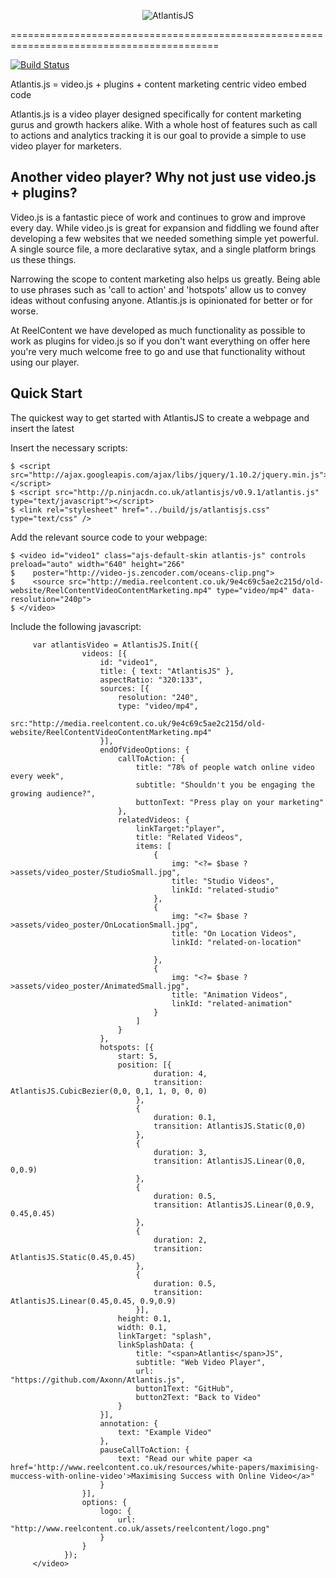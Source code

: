 <p align="center">
  <img src="http://p.ninjacdn.co.uk/test/atlantisjs/v0.9.1/atlantisLogo.png" alt="AtlantisJS"/>
</p>

==========================================================================================

[![Build Status](https://travis-ci.org/Axonn/Atlantis.js.png?branch=master)](https://travis-ci.org/Axonn/Atlantis.js)

Atlantis.js = video.js + plugins + content marketing centric video embed code

Atlantis.js is a video player designed specifically for content marketing gurus and growth hackers alike. With a whole host of features such as call to actions and analytics tracking it is our goal to provide a simple to use video player for marketers.

Another video player? Why not just use video.js + plugins?
----------------------------------------------------------

Video.js is a fantastic piece of work and continues to grow and improve every day. While video.js is great for expansion and fiddling we found after developing a few websites that we needed something simple yet powerful. A single source file, a more declarative sytax, and a single platform brings us these things.

Narrowing the scope to content marketing also helps us greatly. Being able to use phrases such as 'call to action' and 'hotspots' allow us to convey ideas without confusing anyone. Atlantis.js is opinionated for better or for worse.

At ReelContent we have developed as much functionality as possible to work as plugins for video.js so if you don't want everything on offer here you're very much welcome free to go and use that functionality without using our player.

## Quick Start

 The quickest way to get started with AtlantisJS to create a webpage and insert the latest

 Insert the necessary scripts:

	$ <script src="http://ajax.googleapis.com/ajax/libs/jquery/1.10.2/jquery.min.js"></script>
    $ <script src="http://p.ninjacdn.co.uk/atlantisjs/v0.9.1/atlantis.js" type="text/javascript"></script>
    $ <link rel="stylesheet" href="../build/js/atlantisjs.css" type="text/css" />

 Add the relevant source code to your webpage:

    $ <video id="video1" class="ajs-default-skin atlantis-js" controls preload="auto" width="640" height="266"
    $    poster="http://video-js.zencoder.com/oceans-clip.png"> 	
    $    <source src="http://media.reelcontent.co.uk/9e4c69c5ae2c215d/old-website/ReelContentVideoContentMarketing.mp4" type="video/mp4" data-resolution="240p">
    $ </video>
	
 Include the following javascript:

```
     var atlantisVideo = AtlantisJS.Init({
				videos: [{
					id: "video1",
					title: { text: "AtlantisJS" },
					aspectRatio: "320:133",
					sources: [{
						resolution: "240", 
						type: "video/mp4", 
						src:"http://media.reelcontent.co.uk/9e4c69c5ae2c215d/old-website/ReelContentVideoContentMarketing.mp4"
					}],
					endOfVideoOptions: {
						callToAction: {
							title: "78% of people watch online video every week",
							subtitle: "Shouldn't you be engaging the growing audience?",
							buttonText: "Press play on your marketing"
						},
						relatedVideos: {
							linkTarget:"player",
							title: "Related Videos",
							items: [
								{	
									img: "<?= $base ?>assets/video_poster/StudioSmall.jpg", 
									title: "Studio Videos",
									linkId: "related-studio"
								},
								{	
									img: "<?= $base ?>assets/video_poster/OnLocationSmall.jpg", 
									title: "On Location Videos",
									linkId: "related-on-location"
									
								},
								{	
									img: "<?= $base ?>assets/video_poster/AnimatedSmall.jpg", 
									title: "Animation Videos",
									linkId: "related-animation"
								}
							]
						}
					},
					hotspots: [{
						start: 5,
						position: [{
								duration: 4,
								transition: AtlantisJS.CubicBezier(0,0, 0,1, 1, 0, 0, 0)
							},
							{
								duration: 0.1,
								transition: AtlantisJS.Static(0,0)
							},
							{
								duration: 3,
								transition: AtlantisJS.Linear(0,0, 0,0.9)
							},
							{
								duration: 0.5,
								transition: AtlantisJS.Linear(0,0.9, 0.45,0.45)
							},
							{
								duration: 2,
								transition: AtlantisJS.Static(0.45,0.45)
							},
							{
								duration: 0.5,
								transition: AtlantisJS.Linear(0.45,0.45, 0.9,0.9)
							}],
						height: 0.1,
						width: 0.1,
						linkTarget: "splash",
						linkSplashData: {
							title: "<span>Atlantis</span>JS",
							subtitle: "Web Video Player",
							url: "https://github.com/Axonn/Atlantis.js",
							button1Text: "GitHub",
							button2Text: "Back to Video"
						}
					}],
					annotation: {
						text: "Example Video"
					},
					pauseCallToAction: {
						text: "Read our white paper <a href='http://www.reelcontent.co.uk/resources/white-papers/maximising-muccess-with-online-video'>Maximising Success with Online Video</a>"
					}
				}],
				options: {
					logo: {
						url: "http://www.reelcontent.co.uk/assets/reelcontent/logo.png"
					}
				}
			});
     </video>
	 
```